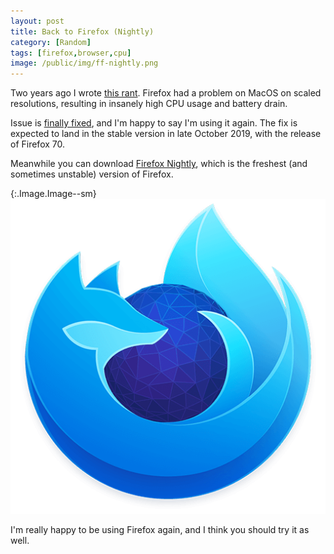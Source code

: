 ```yaml
---
layout: post
title: Back to Firefox (Nightly)
category: [Random]
tags: [firefox,browser,cpu]
image: /public/img/ff-nightly.png
---
```


Two years ago I wrote [this rant](/firefox-57-cpu-usage-is-insane/). Firefox had a problem on MacOS on scaled resolutions, resulting in insanely high CPU usage and battery drain.

Issue is [finally fixed](https://www.mozilla.org/en-US/firefox/70.0beta/releasenotes/), and I'm happy to say I'm using it again. The fix is expected to land in the stable version in late October 2019, with the release of Firefox 70.

Meanwhile you can download [Firefox Nightly](https://www.mozilla.org/en-US/firefox/channel/desktop/#nightly), which is the freshest (and sometimes unstable) version of Firefox.

{:.Image.Image--sm}
[![Firefox Nightly](/public/img/ff-nightly.png)](https://www.mozilla.org/en-US/firefox/channel/desktop/#nightly)

I'm really happy to be using Firefox again, and I think you should try it as well.

